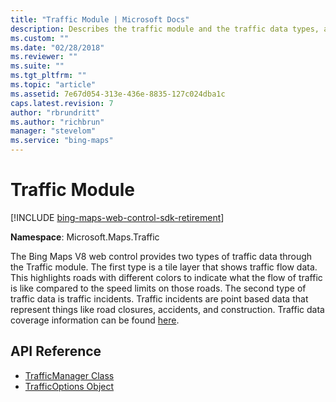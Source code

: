 ```yaml
---
title: "Traffic Module | Microsoft Docs"
description: Describes the traffic module and the traffic data types, and provides links to related API reference documentation.
ms.custom: ""
ms.date: "02/28/2018"
ms.reviewer: ""
ms.suite: ""
ms.tgt_pltfrm: ""
ms.topic: "article"
ms.assetid: 7e67d054-313e-436e-8835-127c024dba1c
caps.latest.revision: 7
author: "rbrundritt"
ms.author: "richbrun"
manager: "stevelom"
ms.service: "bing-maps"
---
```


# Traffic Module

[!INCLUDE [bing-maps-web-control-sdk-retirement](../../../includes/bing-maps-web-control-sdk-retirement.md)]

**Namespace**: Microsoft.Maps.Traffic

The Bing Maps V8 web control provides two types of traffic data through the Traffic module. The first type is a tile layer that shows traffic flow data. This highlights roads with different colors to indicate what the flow of traffic is like compared to the speed limits on those roads. The second type of traffic data is traffic incidents. Traffic incidents are point based data that represent things like road closures, accidents, and construction. Traffic data coverage information can be found [here](../../../coverage/geographic-coverage.md).

## API Reference

  * [TrafficManager Class](trafficmanager-class.md)
  * [TrafficOptions Object](trafficoptions-object.md)
  